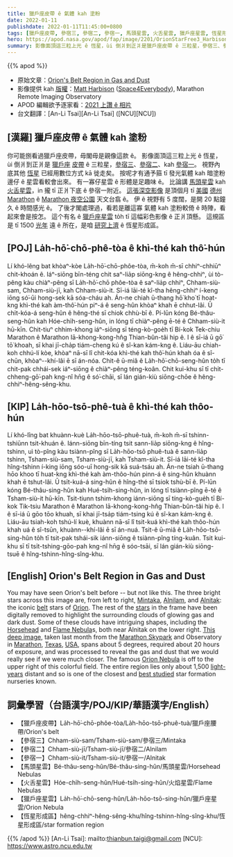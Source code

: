 ```yaml
---
title: 獵戶座皮帶 ê 氣體 kah 塗粉
date: 2022-01-11
publishdate: 2022-01-11T11:45:00+0800
tags: [獵戶座皮帶, 參宿三, 參宿二, 參宿一, 馬頭星雲, 火舌星雲, 獵戶座星雲, 恆星形成區]
hero: https://apod.nasa.gov/apod/fap/image/2201/OrionStarFree3_Harbison_1080_annotated.jpg
summary: 影像面頂這三粒上光 ê 恆星，ùi 倒爿到正爿是獵戶座皮帶 ê 三粒星，參宿三、參宿二、kah 參宿一。
---
```


{{% apod %}}

- 原始文章：[Orion's Belt Region in Gas and Dust](https://apod.nasa.gov/apod/ap220111.html)
- 影像提供 kah [版權][copyright]：[Matt Harbison](https://space4everybody.com/15-2/) ([Space4Everybody](https://space4everybody.com/)), Marathon Remote Imaging Observatory
- APOD 編輯欲予逐家看：[2021 上讚 ê 相片](https://aaa.org/event/astronomy-picture-of-the-day-2/)
- 台文翻譯：[An-Li Tsai][An-Li Tsai] ([NCU][NCU])

## [漢羅] 獵戶座皮帶 ê 氣體 kah 塗粉
你可能捌看過獵戶座皮帶，毋閣毋是親像這款 ê。
影像面頂這三粒上光 ê 恆星，ùi 倒爿到正爿是 [獵戶座][Orion] [皮帶][belt t] ê 三粒星，[參宿三][Mintaka]、[參宿二][Alnilam]、kah [參宿一][Alnitak]。
視野內底其他 [恆星][stars] 已經用數位方式 kā 徙走矣。
按呢才有通予箍 tī 發光氣體 kah 暗塗粉 邊仔 ê 星雲看較會出來。
有一寡仔星雲 ê 形體是足趣味 ê。
比論講 [馬頭星雲][Horsehead] kah [火舌星雲][Flame Nebula t]，in 攏 tī 正爿下底 ê 參宿一附近。
[這張深空影像][This deep image] 是頂個月 tī [美國][USA] [德州][Texas] [Marathon][Marathon] ê [Marathon 夜空公園][Marathon Skypark] 天文台翕 ê。
伊 ê 視野有 5 度闊，是開 20 點鐘久 ê 時間感光 ê。
了後才閣處理過，看若是離這寡 氣體 kah 塗粉較倚 ê 時陣，看起來會是按怎。
這个有名 ê [獵戶座星雲][Orion Nebula t] to̍h tī 這幅彩色影像 ê 正爿頂懸。
這規區是 tī 1500 [光年][light-years] 遠 ê 所在，是咱 [研究上濟][best studied] ê 恆星形成區。

## [POJ] La̍h-hō͘-chō-phê-tòa ê khì-thé kah thô͘-hún
Lí khó-lêng bat khòaⁿ-kòe La̍h-hō͘-chō-phôe-tòa, m̄-koh m̄-sī chhiⁿ-chhiūⁿ chit-khoán ê.
Iáⁿ-siōng bīn-téng chit saⁿ-lia̍p siōng-kng ê hêng-chhiⁿ, ùi tò-pêng kàu chiàⁿ-pêng sī La̍h-hō͘-chō phôe-tòa ê saⁿ-lia̍p chhiⁿ, Chham-siù-sam, Chham-siù-jī, kah Chham-siù-it.
Sī-iá lāi-té kî-tha hêng-chhiⁿ í-keng iōng só͘-ūi hong-sek kā sóa-cháu ah.
Án-ne chiah ū-thang hō͘ kho͘ tī hoat-kng khì-thé kah àm-thô͘-hún piⁿ-á ê seng-hûn khòaⁿ khah ē chhut-lâi.
Ū chi̍t-kóa-á seng-hûn ê hêng-thé sī chiok chhù-bī ê.
Pí-lūn kóng Bé-thâu-seng-hûn kah Hóe-chi̍h-seng-hûn, in lóng tī chiàⁿ-pêng ē-té ê Chham-siù-it hū-kīn.
Chit-tiuⁿ chhim-khong iáⁿ-siōng sī téng-kò-goe̍h tī Bí-kok Tek-chiu Marathon ê Marathon Iā-khong-kong-hn̂g Thian-bûn-tâi hip ê.
I ê sī-iá ū gō͘ tō͘ khoah, sī khai jī-cha̍p tiám-cheng kú ê sî-kan kám-kng ê.
Liáu-āu chiah-koh chhú-lí kòe, khòaⁿ nā-sī lî chit-kóa khì-thé kah thô͘-hún khah óa ê sî-chūn, khòaⁿ--khí-lâi ē sī án-nóa.
Chit-ê ū-miâ ê La̍h-hō͘-chō-seng-hûn to̍h tī chit-pak chhái-sek iáⁿ-siōng ê chiàⁿ-pêng téng-koân.
Chit kui-khu sī tī chi̍t-chheng-gō͘-pah kng-nî hn̄g ê só͘-chāi, sī lán gián-kiù siōng-chōe ê hêng-chhiⁿ-hêng-sêng-khu.

## [KIP] La̍h-hōo-tsō-phê-tuà ê khì-thé kah thôo-hún
Lí khó-lîng bat khuànn-kuè La̍h-hōo-tsō-phuê-tuà, m̄-koh m̄-sī tshinn-tshiūnn tsit-khuán ê.
Iánn-siōng bīn-tíng tsit sann-lia̍p siōng-kng ê hîng-tshinn, uì tò-pîng kàu tsiànn-pîng sī La̍h-hōo-tsō phuê-tuà ê sann-lia̍p tshinn, Tsham-siù-sam, Tsham-siù-jī, kah Tsham-siù-it.
Sī-iá lāi-té kî-tha hîng-tshinn í-king iōng sóo-uī hong-sik kā suá-tsáu ah.
Án-ne tsiah ū-thang hōo khoo tī huat-kng khì-thé kah àm-thôo-hún pinn-á ê sing-hûn khuànn khah ē tshut-lâi.
Ū tsi̍t-kuá-á sing-hûn ê hîng-thé sī tsiok tshù-bī ê.
Pí-lūn kóng Bé-thâu-sing-hûn kah Hué-tsi̍h-sing-hûn, in lóng tī tsiànn-pîng ē-té ê Tsham-siù-it hū-kīn.
Tsit-tiunn tshim-khong iánn-siōng sī tíng-kò-gue̍h tī Bí-kok Tik-tsiu Marathon ê Marathon Iā-khong-kong-hn̂g Thian-bûn-tâi hip ê.
I ê sī-iá ū gōo tōo khuah, sī khai jī-tsa̍p tiám-tsing kú ê sî-kan kám-kng ê.
Liáu-āu tsiah-koh tshú-lí kuè, khuànn nā-sī lî tsit-kuá khì-thé kah thôo-hún khah uá ê sî-tsūn, khuànn--khí-lâi ē sī án-nuá.
Tsit-ê ū-miâ ê La̍h-hōo-tsō-sing-hûn to̍h tī tsit-pak tshái-sik iánn-siōng ê tsiànn-pîng tíng-kuân.
Tsit kui-khu sī tī tsi̍t-tshing-gōo-pah kng-nî hn̄g ê sóo-tsāi, sī lán gián-kiù siōng-tsuē ê hîng-tshinn-hîng-sîng-khu.

## [English] Orion's Belt Region in Gas and Dust

You may have seen Orion's belt before -- but not like this.
The three bright stars across this image are, from left to right, [Mintaka][Mintaka], [Alnilam][Alnilam], and [Alnitak][Alnitak]: the iconic [belt][belt e] stars of [Orion][Orion].
The rest of the [stars][stars] in the frame have been digitally removed to highlight the surrounding clouds of glowing gas and dark dust.
Some of these clouds have intriguing shapes, including the [Horsehead][Horsehead] and [Flame Nebula][Flame Nebula e]s, both near Alnitak on the lower right.
[This deep image][This deep image], taken last month from the [Marathon Skypark][Marathon Skypark] and Observatory in [Marathon][Marathon], [Texas][Texas], [USA][USA], spans about 5 degrees, required about 20 hours of exposure, and was processed to reveal the gas and dust that we would really see if we were much closer.
The famous [Orion Nebula][Orion Nebula e] is off to the upper right of this colorful field.
The entire region lies only about 1,500 [light-years][light-years] distant and so is one of the closest and [best studied][best studied] star formation nurseries known.

## 詞彙學習（台語漢字/POJ/KIP/華語漢字/English）
- 【獵戶座皮帶】La̍h-hō͘-chō-phôe-tòa/La̍h-hōo-tsō-phuê-tuà/獵戶座腰帶/Orion's belt
- 【參宿三】Chham-siù-sam/Tsham-siù-sam/參宿三/Mintaka
- 【參宿二】Chham-siù-jī/Tsham-siù-jī/參宿二/Alnilam
- 【參宿一】Chham-siù-it/Tsham-siù-it/參宿一/Alnitak
- 【馬頭星雲】Bé-thâu-seng-hûn/Bé-thâu-sing-hûn/馬頭星雲/Horsehead Nebulas
- 【火舌星雲】Hóe-chi̍h-seng-hûn/Hué-tsi̍h-sing-hûn/火焰星雲/Flame Nebulas
- 【獵戶座星雲】La̍h-hō͘-chō-seng-hûn/La̍h-hōo-tsō-sing-hûn/獵戶座星雲/Orion Nebula
- 【恆星形成區】hêng-chhiⁿ-hêng-sêng-khu/hîng-tshinn-hîng-sîng-khu/恆星形成區/star formation region

{{% /apod %}}
[An-Li Tsai]: mailto:thianbun.taigi@gmail.com
[NCU]: https://www.astro.ncu.edu.tw

[copyright]: https://apod.nasa.gov/apod/fap/lib/about_apod.html#srapply

[Mintaka]:https://en.wikipedia.org/wiki/Mintaka
[Alnilam]:http://stars.astro.illinois.edu/sow/alnilam.html
[Alnitak]:https://en.wikipedia.org/wiki/Alnitak
[belt e]:https://apod.nasa.gov/apod/ap210112.html
[belt t]:https://apod.tw/daily/20210112/
[Orion]:https://chandra.harvard.edu/photo/constellations/orion.html
[stars]:https://science.nasa.gov/astrophysics/focus-areas/how-do-stars-form-and-evolve
[Horsehead]:https://apod.nasa.gov/apod/ap200412.html
[Flame Nebula e]:https://apod.nasa.gov/apod/ap210412.html
[Flame Nebula t]:https://apod.tw/daily/20210412/
[This deep image]:https://www.astrobin.com/7tbzfy/
[Marathon Skypark]:https://www.marathonskypark.com/
[Marathon]:https://youtu.be/-Vyxsd1P0O8
[Texas]:https://en.wikipedia.org/wiki/Texas
[USA]:https://en.wikipedia.org/wiki/United_States
[Orion Nebula e]:https://apod.nasa.gov/apod/ap210509.html
[Orion Nebula t]:https://apod.tw/daily/20210509/
[light-years]:https://spaceplace.nasa.gov/light-year/en/
[best studied]:https://images.hindustantimes.com/img/2021/10/08/550x309/WhatsApp_Image_2021-10-08_at_5.37.05_PM_1633694844878_1633694863024.jpeg
